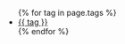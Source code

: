 <div class="meta_wrapper">
<ul class="tag_list_in_post">{% for tag in page.tags %}
  <li class="inline tag_list_item"><a class="tag_list_link" href="/tag/{{ tag }}">{{ tag }}</a></li>
  {% endfor %}
</ul>
</div>

